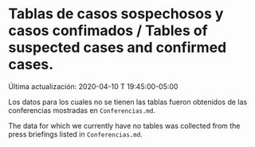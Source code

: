 # Tablas de casos sospechosos y casos confimados / Tables of suspected cases and confirmed cases.

Última actualización: 2020-04-10 T 19:45:00-05:00

Los datos para los cuales no se tienen las tablas fueron obtenidos de las conferencias mostradas en ```Conferencias.md```.

The data for which we currently have no tables was collected from the press briefings listed in ```Conferencias.md```.

